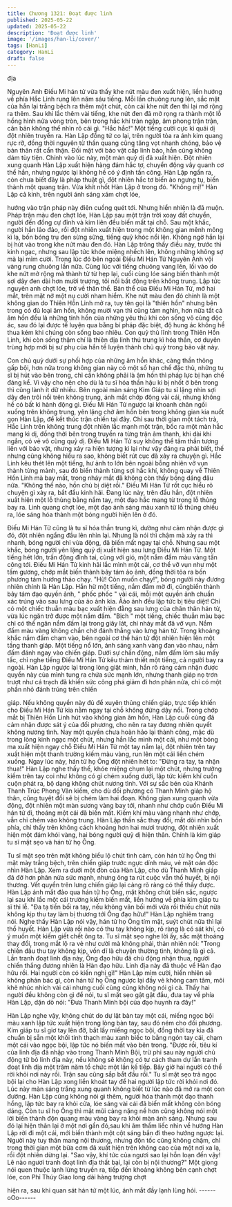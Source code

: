 ```yaml
---
title: Chương 1321: Đoạt được linh
published: 2025-05-22
updated: 2025-05-22
description: 'Đoạt được linh'
image: '/images/han-li/cover/'
tags: [HanLi]
category: HanLi
draft: false
---
```


địa

Nguyên Anh Điếu Mi hán tử vừa thấy khe nứt màu đen xuất hiện,
liền hướng về phía Hắc Linh rung lên năm sáu tiếng.
Mỗi lần chuông rung lên, sắc mặt của hắn lại trắng bệch ra thêm
một chút, còn cái khe nứt đen thì lại mở rộng ra thêm.
Sau khi lắc thêm vài tiếng, khe nứt đen đã mở rọng ra thành một
lỗ hổng hình nửa vòng tròn, bên trong hắc khí tràn ngập, âm
phong trận trận, căn bản không thể nhìn rõ cái gì.
"Hắc hắc!"
Một tiếng cười cực kì quái dị đột nhiên truyền ra.
Hàn Lập đồng tử co lại, trên người tỏa ra ánh kim quang rực rỡ,
đồng thời nguyên từ thần quang cũng tăng vọt nhanh chóng, bảo
vệ bản thân rất cẩn thận.
Đối mặt với bảo vật cấp linh bảo, hắn cũng không dám tùy tiện.
Chính vào lúc này, một màn quỷ dị đã xuất hiện.
Đột nhiên xung quanh Hàn Lập xuất hiện hàng đám hắc tơ,
chuyển động vây quanh cơ thể hắn, nhưng ngược lại không hề có
ý định tấn công.
Hàn Lập ngẩn ra, còn chưa biết đây là pháp thuật gì, đột nhiên
hắc tơ biến ảo ngưng tụ, biến thành một quang trận. Vừa khít
nhốt Hàn Lập ở trong đó.
"Không mị!" Hàn Lập cả kinh, trên người ánh sáng xám chợt lóe,

hướng vào trận pháp này điên cuồng quét tới.
Nhưng hiển nhiên là đã muộn.
Pháp trận màu đen chợt lóe, Hàn Lập sau một trận trời xoay đất
chuyển, người đến đồng cự đỉnh và kim liên đều biến mất tại chỗ.
Sau một khắc, người hắn lảo đảo, rồi đột nhiên xuất hiện trong
một không gian mênh mông kì lạ, bốn bóng trụ đen sừng sững,
tiếng quỷ khóc nổi lên.
Không ngờ hắn lại bị hút vào trong khe nứt màu đen đó.
Hàn Lập trông thấy điều này, trước thì kinh ngạc, nhưng sau lập
tức khóe miệng nhếch lên, không những không sợ mà lại mỉm
cười.
Trong lúc đó bên ngoài Điếu Mi Hán Tử Nguyên Anh vội vàng
rung chuông lần nữa.
Cùng lúc với tiếng chuông vang lên, lối vào do khe nứt mở rộng
mà thành từ từ hẹp lại, cuối cùng lóe sáng biến thành một sợi dây
đen dài hơn mười trượng, tôi nổi bất động trên không trung.
Lập tức nguyên anh chợt lóe, trở về thân thể.
Bản thể của Điếu Mi Hán Tử, mở hai mắt, trên mặt nở một nụ
cười nham hiểm.
Khe nứt màu đen đó chính là một không gian do Thiên Hồn Linh
mở ra, tuy tên gọi là "thiên hồn" nhưng bên trong có đủ loại âm
hồn, không mười vạn thì cũng tám nghìn, hơn nữa tất cả âm hồn
đều là những tinh hồn của những yêu thú khi còn sống vô cùng
độc ác, sau đó lại được tế luyện qua bằng bí pháp đặc biệt, độ
hung ác không hề thua kém khi chúng còn sống bao nhiêu.
Con quỷ thủ lĩnh trong Thiên Hồn Linh, khi còn sống thậm chí là
thiên địa linh thú trung kì hóa thần, cơ duyên trùng hợp mới bị sư
phụ của hắn tế luyện thành chủ quỷ trong bảo vật này.

Con chủ quỷ dưới sự phối hợp của những âm hồn khác, càng
thần thông gấp bội, hơn nữa trong không gian này có một số hạn
chế đặc thù, những tu sĩ bị hút vào bên trong, chỉ cần không phải
là âm hồn thì pháp lực bị hạn chế đáng kể.
Vì vậy cho nên cho dù là tu sĩ hóa thần hậu kì bị nhốt ở bên trong
thì cũng lành ít dữ nhiều.
Bên ngoài màn sáng Kim Giáp tu sĩ lặng nhìn sợi dây đen trôi nổi
trên không trung, ánh mắt chớp động vài cái, nhưng không hề có
bất kì hành động gì.
Điếu Mi Hán Tử ngược lại khoanh chân ngồi xuống trên không
trung, yên lặng chờ âm hồn bên trong không gian kia nuốt gọn
Hàn Lập, để kết thúc trận chiến tại đây.
Chỉ sau thời gian một tách trà, Hắc Linh trên không trung đột
nhiên lắc mạnh một trận, bốc ra một màn hắc mang kì dị, đồng
thời bên trong truyền ra từng trận âm thanh, khi dài khi ngắn, có
vẻ vô cùng quỷ dị.
Điếu Mi Hán Tử suy không thể tâm thần tương liên với bảo vật,
nhưng xảy ra hiện tượng kì lại như vậy đáng ra phải biết, thế
nhưng cũng không hiểu ra sao, không biết rút cục đã xảy ra
chuyện gì.
Hắc Linh kêu thét lên một tiếng, hư ảnh to lớn bên ngoài bỗng
nhiên vỡ vụn thành từng mảnh, sau đó biến thành từng sợi hắc
khí, không quay về Thiên Hồn Linh mà bay mất, trong nháy mắt
đã không còn thấy bóng dáng đâu nữa.
"Không thể nào, hồn chủ bị diệt rồi." Điếu Mi Hán Tử rốt cục hiểu
rõ chuyện gì xảy ra, bắt đầu kinh hãi.
Đang lúc này, trên đầu hắn, đột nhiên xuất hiện một lỗ thủng bằng
nắm tay, một đạo hắc mang từ trong lỗ thủng bay ra.
Linh quang chợt lóe, một đạo ánh sáng màu xanh từ lỗ thủng
chiếu ra, lóe sáng hóa thành một bóng người hiện lên ở đó.

Điếu Mi Hán Tử cũng là tu sĩ hóa thần trung kì, dường như cảm
nhận được gì đó, đột nhiên ngẩng đầu lên nhìn lại. Nhưng là nói
thì chậm mà xảy ra thì nhanh, bóng người chỉ vừa động, đã biến
mất ngay tại chỗ. Nhưng sau một khắc, bóng người yên lặng quỷ
dị xuất hiện sau lưng Điếu Mi Hán Tử.
Một tiếng hét lớn, trấn động đinh tai, cùng với gió, một nắm đấm
màu vàng tấn công tới.
Điếu Mi Hán Tử kinh hãi lắc mình một cái, cơ thể vỡ vụn như một
tấm gương, chớp mắt biến thành bảy tám ảo ảnh, đồng thời tỏa
ra bốn phương tám hướng tháo chạy.
"Hừ! Còn muốn chạy!", bóng người này đương nhiên chính là
Hàn Lập. Hắn hừ một tiếng, nắm đấm mờ đi, cũngbiến thành bảy
tám đạo quyền ảnh, " phốc phốc " vài cái, mỗi một quyền ảnh
chuẩn xác trúng vào sau lưng của ảo ảnh kia.
Ảảo ảnh đều lập tức bị tiêu diệt! Chỉ có một chiếc thuẫn màu bạc
xuất hiện đằng sau lưng của chân thân hán tử, vừa lúc ngăn trở
được một nắm đấm.
"Bịch " một tiếng, chiếc thuẫn màu bạc chỉ có thể ngăn nắm đấm
lại trong giây lát, chỉ nháy mắt đã vỡ vụn.
Nắm đấm màu vàng không chần chờ đánh thẳng vào lưng hán tử.
Trong khoảng khắc nắm đấm chạm vào, bên ngoài cơ thể hán tử
đột nhiên hiện lên một tầng thanh giáp.
Một tiếng nổ lớn, ánh sáng xanh vàng đan vào nhau, nắm đấm
đánh ngay vào chiến giáp.
Dưới sự chấn động, nắm đấm lõm sâu mấy tấc, chỉ nghe tiếng
Điếu Mi Hán Tử kêu thảm thiết một tiếng, cả người bay ra ngoài.
Hàn Lập ngược lại trong lòng giật mình, hắn rõ ràng cảm nhận
được quyền này của mình tung ra chứa sức mạnh lớn, nhưng
thanh giáp nọ trơn trượt như cá trạch đã khiến sức công phá
giảm đi hơn phân nửa, chỉ có một phần nhỏ đánh trúng trên chiến

giáp.
Nếu không quyền này đủ để xuyên thủng chiến giáp, trực tiếp
khiến cho Điếu Mi Hán Tử kia nằm ngay tại chỗ không đứng dậy
nổi.
Trong chớp mắt bị Thiên Hồn Linh hút vào không gian âm hồn,
Hàn Lập cuối cùng đã cảm nhận được sát ý của đối phương, cho
nên ra tay đương nhiên quyết không nương tình.
Nay một quyền chưa hoàn hảo lại thành công, mặc dù trong lòng
kinh ngạc một chút, nhưng hắn lắc mình một cái, như một bóng
ma xuất hiện ngay chỗ Điếu Mi Hán Tử một tay nắm lại, đột nhiên
trên tay xuất hiện một thanh trường kiếm màu vàng, run lên một
cái liền chém xuống.
Ngay lúc này, hán tử họ Ông đột nhiên hét to:
"Đừng ra tay, ta nhận thua!"
Hàn Lập nghe thấy thế, khóe miệng chụm lại một chút, nhưng
trường kiếm trên tay coi như không có gì chém xuống dưới, lập
tức kiếm khí cuồn cuộn phát ra, bộ dạng không chút nương tình.
Với sự sắc bén của Khánh Thanh Trúc Phong Vân kiếm, cho dù
đối phương có Thanh Minh giáp hộ thân, cũng tuyệt đối sẽ bị
chém làm hai đoạn.
Không gian xung quanh vừa động, đột nhiên một màn sương
vàng bay tới, nhanh như chớp cuốn Điếu Mi hán tử đi, thoáng một
cái đã biến mất.
Kiếm khí màu vàng nhanh như chớp, vẫn chỉ chém vào không
trung.
Hàn Lập thần sắc thay đổi, mắt dõi nhìn bốn phía, chỉ thấy trên
không cách khoảng hơn hai mươi trượng, đột nhiên xuất hiện một
đám khói vàng, hai bóng người quỷ dị hiện thân.
Chính là kim giáp tu sĩ mặt sẹo và hán tử họ Ông.

Tu sĩ mặt sẹo trên mặt không biểu lộ chút tình cảm, còn hán tử họ
Ông thì mặt mày trắng bệch, trên chiến giáp trước ngực dính
máu, vẻ mặt oán độc nhìn Hàn Lập.
Xem ra dưới một đòn của Hàn Lập, cho dù Thanh Minh giáp đã
đỡ hơn phân nửa sức mạnh, nhưng ông ta rút cuộc vẫn thổ
huyết, bị nội thương. Vết quyền trên lưng chiến giáp lại càng rõ
ràng có thể thấy được.
Hàn Lập ánh mắt đảo qua hán tử họ Ông, mặt không chút biến
sắc, ngược lại sau khi lắc một cái trường kiếm biến mất, liền
hướng về phía kim giáp tu sĩ thi lễ.
"Đa tạ tiền bối ra tay, nếu không vãn bối mới vừa rồi thiếu chút
nữa không kịp thu tay làm bị thương tới Ông đạo hữu!" Hàn Lập
nghiêm trang nói.
Nghe thấy Hàn Lập nói vậy, hán tử họ Ông tím mặt, suýt chút nữa
thì lại thổ huyết.
Hàn Lập vừa rồi nào có thu tay không kịp, rõ ràng là có sát khí, có
ý muốn một kiếm giết chết ông ta.
Tu sĩ mặt sẹo nghe lời ấy, sắc mặt thoáng thay đổi, trong mắt lộ ra
vẻ như cười mà không phải, thản nhiên nói:
"Trong chiến đấu thu tay không kịp, vốn dĩ là chuyện thường tình,
không là gì cả. Lần tranh đoạt linh địa này, Ông đạo hữu đã chủ
động nhận thua, người chiến thắng đương nhiên là Hàn đạo hữu.
Linh địa này đã thuộc về Hàn đạo hữu rồi. Hai người còn có kiến
nghị gì!" Hàn Lập mỉm cười, hiển nhiên sẽ không phản bác gì, còn
hán tử họ Ông ngược lại đầy vẻ không cam tâm, môi khẽ nhúc
nhích vài cái nhưng cuối cùng cũng không nói gì cả.
Thấy hai người đều không còn gì để nói, tu sĩ mặt sẹo gật gật
đầu, đưa tay về phía Hàn Lập, dặn dò nói:
"Đưa Thanh Minh bội của đạo huynh ra đây!"

Hàn Lập nghe vậy, không chút do dự lật bàn tay một cái, miếng
ngọc bội màu xanh lập tức xuất hiện trong lòng bàn tay, sau đó
ném cho đối phương.
Kim giáp tu sĩ giơ tay lên đỡ, bắt lấy miếng ngọc bội, đồng thời
tay kia đã chuẩn bị sẵn một khối tinh thạch màu xanh biếc to bằng
ngón tay cái, chạm một cái vào ngọc bội, lập tức nó biến mất vào
bên trong.
"Được rồi, tiêu kí của linh địa đã nhập vào trong Thanh Minh Bội,
trừ phi sau này người chủ động từ bỏ linh địa này, nếu không sẽ
không có tư cách tham dự lần tranh đoạt linh địa một trăm năm tổ
chức một lần kế tiếp.
Bây giờ hai người có thể rời khỏi nơi này rồi. Trận sau cũng sắp
bắt đầu rồi."
Tu sĩ mặt sẹo trả ngọc bội lại cho Hàn Lập xong liền khoát tay để
hai người lập tức rời khỏi nơi đó. Lúc này màn sáng trắng xung
quanh không biết từ lúc nào đã mở ra một con đường.
Hàn Lập cũng không nói gì thêm, người hóa thành một đạo thanh
hồng, lập tức bay ra khỏi cửa, lóe sáng vài cái đã biến mất không
còn bóng dáng.
Còn tu sĩ họ Ông thì mặt mũi càng nặng nề hơn cũng không nói
một lời biến thành độn quang màu vàng bay ra khỏi màn ánh
sáng. Nhưng sau đó lại hiện thân lại ở một nơi gần đó,sau khi âm
thầm liếc nhìn về hướng Hàn Lập rời đi một cái, mới biến thành
một cột sáng bắn đi theo hướng ngược lại.
Người này tuy thân mang nội thương, nhưng độn tốc cũng không
chậm, chỉ trong thời gian một bữa cơm đã xuất hiện trên không
cao của một nơi xa lạ, rồi đột nhiên dừng lại.
"Sao vậy, khí tức của ngươi sao lại hỗn loạn đến vậy! Lẽ nào
ngươi tranh đoạt linh địa thất bại, lại còn bị nội thương?" Một
giọng nói quen thuộc lạnh lừng truyền ra, tiếp đến khoảng không
bên cạnh chợt lóe, con Phỉ Thúy Giao long dài hàng trượng chợt

hiện ra, sau khi quan sát hán tử một lúc, ánh mắt đầy lạnh lùng
hỏi.
------oOo------

